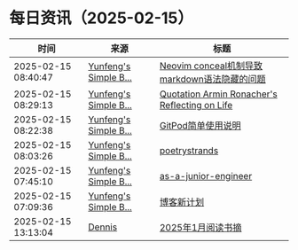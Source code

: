 ﻿# 每日资讯（2025-02-15）

|时间|来源|标题|
|---|---|---|
|2025-02-15 08:40:47|[Yunfeng's Simple B...](https://vra.github.io/atom.xml)|[Neovim conceal机制导致markdown语法隐藏的问题](http://vra.github.io/2025/02/15/neovim-markdown-conceal-issue/)|
|2025-02-15 08:29:13|[Yunfeng's Simple B...](https://vra.github.io/atom.xml)|[Quotation Armin Ronacher's Reflecting on Life](http://vra.github.io/2025/02/15/reflect-on-life/)|
|2025-02-15 08:22:38|[Yunfeng's Simple B...](https://vra.github.io/atom.xml)|[GitPod简单使用说明](http://vra.github.io/2025/02/15/gitpod-intro/)|
|2025-02-15 08:03:26|[Yunfeng's Simple B...](https://vra.github.io/atom.xml)|[poetrystrands](http://vra.github.io/2025/02/15/poetrystrands/)|
|2025-02-15 07:45:10|[Yunfeng's Simple B...](https://vra.github.io/atom.xml)|[as-a-junior-engineer](http://vra.github.io/2025/02/15/as-a-junior-engineer/)|
|2025-02-15 07:09:36|[Yunfeng's Simple B...](https://vra.github.io/atom.xml)|[博客新计划](http://vra.github.io/2025/02/15/blog-new-plan-2025/)|
|2025-02-15 13:13:04|[Dennis](https://www.domon.cn/rss/)|[2025年1月阅读书摘](https://www.domon.cn/2025-1yue-yue-du-shu-zhai/)|
